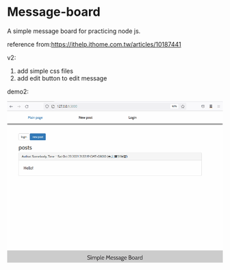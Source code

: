 # Message-board

A simple message board for practicing node js.

reference from:https://ithelp.ithome.com.tw/articles/10187441

v2:
1. add simple css files
2. add edit button to edit message

demo2:  

![image](https://github.com/DeltaLF/Message-board/blob/v2/demo2.gif)

